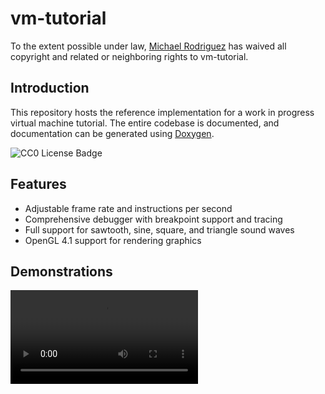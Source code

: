 # vm-tutorial

To the extent possible under law, [Michael Rodriguez](https://github.com/kaichiuchu)
has waived all copyright and related or neighboring rights to vm-tutorial.

## Introduction

This repository hosts the reference implementation for a work in progress
virtual machine tutorial. The entire codebase is documented, and documentation
can be generated using [Doxygen](https://www.doxygen.nl/index.html).

![CC0 License Badge](http://i.creativecommons.org/p/zero/1.0/88x31.png)

## Features

- Adjustable frame rate and instructions per second
- Comprehensive debugger with breakpoint support and tracing
- Full support for sawtooth, sine, square, and triangle sound waves
- OpenGL 4.1 support for rendering graphics

## Demonstrations

![Brix](https://user-images.githubusercontent.com/88908600/142642260-3903de0f-37e7-4673-8d03-1f272f903de4.mov)
